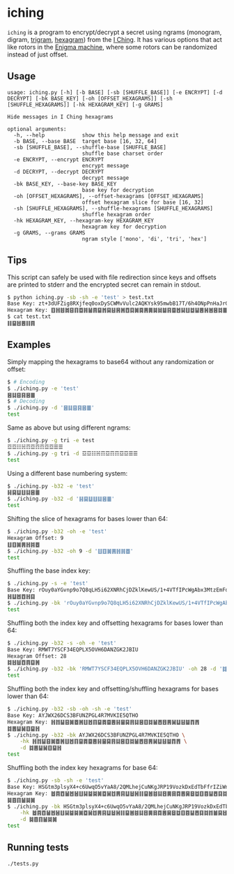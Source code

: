# iching

`iching` is a program to encrypt/decrypt a secret using ngrams (monogram, digram,
[trigram](https://en.wikipedia.org/wiki/Bagua),
[hexagram](https://en.wikipedia.org/wiki/List_of_hexagrams_of_the_I_Ching)) from the
[I Ching](https://en.wikipedia.org/wiki/I_Ching). It has various options that act like rotors in the
[Enigma machine](https://en.wikipedia.org/wiki/Enigma_machine), where some rotors can be randomized instead of just
offset.

## Usage

```
usage: iching.py [-h] [-b BASE] [-sb [SHUFFLE_BASE]] [-e ENCRYPT] [-d DECRYPT] [-bk BASE_KEY] [-oh [OFFSET_HEXAGRAMS]] [-sh [SHUFFLE_HEXAGRAMS]] [-hk HEXAGRAM_KEY] [-g GRAMS]

Hide messages in I Ching hexagrams

optional arguments:
  -h, --help            show this help message and exit
  -b BASE, --base BASE  target base [16, 32, 64]
  -sb [SHUFFLE_BASE], --shuffle-base [SHUFFLE_BASE]
                        shuffle base charset order
  -e ENCRYPT, --encrypt ENCRYPT
                        encrypt message
  -d DECRYPT, --decrypt DECRYPT
                        decrypt message
  -bk BASE_KEY, --base-key BASE_KEY
                        base key for decryption
  -oh [OFFSET_HEXAGRAMS], --offset-hexagrams [OFFSET_HEXAGRAMS]
                        offset hexagram slice for base [16, 32]
  -sh [SHUFFLE_HEXAGRAMS], --shuffle-hexagrams [SHUFFLE_HEXAGRAMS]
                        shuffle hexagram order
  -hk HEXAGRAM_KEY, --hexagram-key HEXAGRAM_KEY
                        hexagram key for decryption
  -g GRAMS, --grams GRAMS
                        ngram style ['mono', 'di', 'tri', 'hex']
```

## Tips

This script can safely be used with file redirection since keys and offsets are printed to stderr and the
encrypted secret can remain in stdout.

```bash
$ python iching.py -sb -sh -e 'test' > test.txt
Base Key: zt+3dUFZig8RXjfeq0oxDySCWMvVulc2AQKYsk95mwbB17T/6h4ONpPnHaJrGILE
Hexagram Key: ䷚䷏䷾䷮䷕䷖䷼䷦䷡䷴䷙䷬䷑䷣䷷䷞䷩䷃䷛䷸䷠䷫䷯䷧䷄䷳䷈䷐䷭䷗䷻䷊䷌䷽䷰䷝䷜䷀䷟䷿䷺䷘䷲䷂䷱䷶䷤䷢䷥䷎䷪䷇䷓䷒䷉䷋䷨䷅䷍䷵䷔䷹䷆䷁
$ cat test.txt
䷁䷙䷲䷌䷁䷴
```

## Examples

Simply mapping the hexagrams to base64 without any randomization or offset:

```bash
$ # Encoding
$ ./iching.py -e 'test'
䷝䷆䷕䷳䷝䷀
$ # Decoding
$ ./iching.py -d '䷝䷆䷕䷳䷝䷀'
test
```

Same as above but using different ngrams:

```bash
$ ./iching.py -g tri -e test
☲☲☷☵☶☲☶☶☲☲☰☰
$ ./iching.py -g tri -d ☲☲☷☵☶☲☶☶☲☲☰☰
test
```

Using a different base numbering system:

```bash
$ ./iching.py -b32 -e 'test'
䷎䷑䷒䷗䷆䷝䷀
$ ./iching.py -b32 -d '䷎䷑䷒䷗䷆䷝䷀'
test
```

Shifting the slice of hexagrams for bases lower than 64:

```bash
$ ./iching.py -b32 -oh -e 'test'
Hexagram Offset: 9
䷗䷚䷛䷠䷏䷦䷉
$ ./iching.py -b32 -oh 9 -d '䷗䷚䷛䷠䷏䷦䷉'
test
```

Shuffling the base index key:

```bash
$ ./iching.py -s -e 'test'
Base Key: rOuy0aYGvnp9o7Q8qLH5i62XNRhCjDZklKewUS/1+4VTfIPcWgAbx3MtzEmFdsJB
䷏䷒䷐䷩䷏䷃
$ ./iching.py -bk 'rOuy0aYGvnp9o7Q8qLH5i62XNRhCjDZklKewUS/1+4VTfIPcWgAbx3MtzEmFdsJB' -d '䷏䷒䷐䷩䷏䷃'
test
```

Shuffling both the index key and offsetting hexagrams for bases lower than 64:

```bash
$ ./iching.py -b32 -s -oh -e 'test'
Base Key: RMWT7YSCF34EQPLX5OVH6DANZGK2JBIU
Hexagram Offset: 28
䷜䷲䷵䷩䷴䷨䷞
$ ./iching.py -b32 -bk 'RMWT7YSCF34EQPLX5OVH6DANZGK2JBIU' -oh 28 -d '䷜䷲䷵䷩䷴䷨䷞'
test
```

Shuffling both the index key and offsetting/shuffling hexagrams for bases lower than 64:

```bash
$ ./iching.py -b32 -sb -oh -sh -e 'test'
Base Key: AYJWX26DCS3BFUNZPGL4R7MVKIE5QTHO
Hexagram Key: ䷏䷇䷊䷕䷛䷉䷞䷗䷐䷖䷙䷅䷈䷌䷎䷍䷑䷢䷆䷝䷚䷜䷡䷘䷔䷠䷟䷒䷣䷄䷓䷋
䷜䷌䷊䷟䷚䷙䷏
$ ./iching.py -b32 -bk AYJWX26DCS3BFUNZPGL4R7MVKIE5QTHO \
    -hk ䷏䷇䷊䷕䷛䷉䷞䷗䷐䷖䷙䷅䷈䷌䷎䷍䷑䷢䷆䷝䷚䷜䷡䷘䷔䷠䷟䷒䷣䷄䷓䷋ \
    -d ䷜䷌䷊䷟䷚䷙䷏
test
```

Shuffling both the index key hexagrams for base 64:

```bash
$ ./iching.py -sb -sh -e 'test'
Base Key: HSGtm3plsyX4+c6UwqO5vYaA8/2QMLhejCuNKgJRP19VozkDxEdTbFfrIZiWn70B
Hexagram Key: ䷹䷴䷩䷡䷐䷶䷗䷭䷄䷯䷛䷼䷟䷂䷠䷳䷒䷵䷽䷁䷙䷰䷾䷆䷔䷫䷿䷺䷌䷱䷥䷻䷚䷤䷊䷘䷃䷜䷇䷪䷑䷲䷝䷍䷅䷕䷢䷷䷏䷧䷞䷨䷈䷸䷀䷖䷬䷣䷎䷮䷋䷉䷓䷦
䷯䷤䷖䷡䷯䷛
$ ./iching.py -bk HSGtm3plsyX4+c6UwqO5vYaA8/2QMLhejCuNKgJRP19VozkDxEdTbFfrIZiWn70B \
    -hk ䷹䷴䷩䷡䷐䷶䷗䷭䷄䷯䷛䷼䷟䷂䷠䷳䷒䷵䷽䷁䷙䷰䷾䷆䷔䷫䷿䷺䷌䷱䷥䷻䷚䷤䷊䷘䷃䷜䷇䷪䷑䷲䷝䷍䷅䷕䷢䷷䷏䷧䷞䷨䷈䷸䷀䷖䷬䷣䷎䷮䷋䷉䷓䷦ \
    -d ䷯䷤䷖䷡䷯䷛
test
```

## Running tests

`./tests.py`
